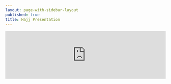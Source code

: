 ```yaml
---
layout: page-with-sidebar-layout
published: true
title: Hajj Presentation
---
```

<iframe src="https://docs.google.com/presentation/d/e/2PACX-1vRCr3Et3c-urANXfOHU0Zi7EVHZZZSFXbFyLyVC0H9F3qQQBD-gfFW7giCcIU0DfjTMsthIzvj_NotT/embed?start=false&loop=false&delayms=3000" frameborder="0" width="100%" allowfullscreen="true" mozallowfullscreen="true" webkitallowfullscreen="true"></iframe>
